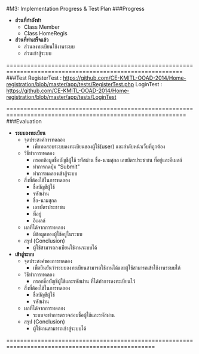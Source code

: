 #M3: Implementation Progress & Test Plan 
###Progress
 - **ส่วนที่กำลังทำ**
     -  Class Member
     -  Class HomeRegis
 - **ส่วนที่ทำเสร็จแล้ว**    
     -  ส่วนลงทะเบียนใช้งานระบบ
     -  ส่วนเข้าสู้ระบบ
 
=========================================================================================================
###Test
RegisterTest : https://github.com/CE-KMITL-OOAD-2014/Home-registration/blob/master/app/tests/RegisterTest.php
LoginTest : https://github.com/CE-KMITL-OOAD-2014/Home-registration/blob/master/app/tests/LoginTest

==========================================================================================================
###Evaluation
- **ระบบลงทะเบียน**
     - จุดประสงค์การทดลอง  
        - เพื่อทดสอบระบบลงทะเบียนของผู้ใช้(user) และลำดับหน้าเว็บที่ถูกต้อง
     - วิธีทำการทดลอง  
        - กรอกข้อมูลชื่อบัญชีผู้ใช้ รหัสผ่าน ชื่อ-นามสุกล เลขบัตรประชาชน ที่อยู่และอีเมลล์
        - ทำการกดปุ่ม "Submit"
        - ทำการทดลองเข้าสู้ระบบ
     - สิ่งที่ต้องใช้ในการทดลอง  
        - ชื่อบัญชีผู้ใช้ 
        - รหัสผ่าน
        - ชื่อ-นามสุกล
        - เลขบัตรประชาชน 
        - ที่อยู่
        - อีเมลล์
     - ผลที่ได้จากการทดลอง    
        - มีข้อมูลของผู้ใช้อยู่ในระบบ
     - สรุป (Conclusion)    
        - ผู้ใช้สามารถลงเบียนใช้งานระบบได้
- **เข้าสู่ระบบ**
     - จุดประสงค์ของการทดลอง
        - เพื่อยืนยันว่าระบบลงทะเบียนสามารถใช้งานได้และผู้ใช้สามารถเข้าใช้งานระบบได้
     - วิธีทำการทดลอง
        - กรอกชื่อบัญชีผู้ใช้และรหัสผ่าน ที่ได้ทำการลงทะเบียนไว้
     - สิ่งที่ต้องใช้ในการทดลอง  
        - ชื่อบัญชีผู้ใช้ 
        - รหัสผ่าน
     - ผลที่ได้จากการทดลอง    
        - ระบบจะทำการตรวจสอบชื่อผู้ใช้และรหัสผ่าน
     - สรุป (Conclusion)    
        - ผู้ใช้งานสามารถเข้าสู่ระบบได้
 
=================================================================================================
